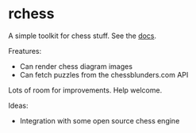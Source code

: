 rchess
======

A simple toolkit for chess stuff.  See the [docs](https://docs.racket-lang.org/rchess@rchess/index.html).

Freatures:

* Can render chess diagram images
* Can fetch puzzles from the chessblunders.com API

Lots of room for improvements.  Help welcome.

Ideas:

* Integration with some open source chess engine
